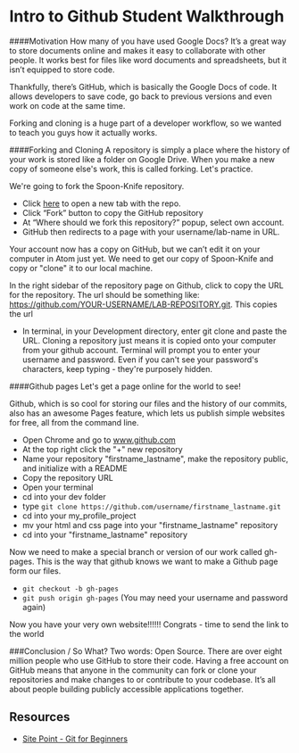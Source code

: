 

# Intro to Github Student Walkthrough



####Motivation 
How many of you have used Google Docs? It’s a great way to store documents online and makes it easy to collaborate with other people. It works best for files like word documents and spreadsheets, but it isn’t equipped to store code. 

Thankfully, there’s GitHub, which is basically the Google Docs of code. It allows developers to save code, go back to previous versions and even work on code at the same time. 

Forking and cloning is a huge part of a developer workflow, so we wanted to teach you guys how it actually works.

####Forking and Cloning
A repository is simply a place where the history of your work is stored like a folder on Google Drive. When you make a new copy of someone else's work, this is called forking. Let's practice.

We're going to fork the Spoon-Knife repository. 

* Click [here](https://github.com/octocat/Spoon-Knife) to open a new tab with the repo.  
* Click “Fork” button to copy the GitHub repository
* At “Where should we fork this repository?” popup, select own account.
* GitHub then redirects to a page with your username/lab-name in URL.

Your account now has a copy on GitHub, but we can’t edit it on your computer in Atom just yet. We need to get our copy of Spoon-Knife and copy or "clone" it to our local machine.

In the right sidebar of the repository page on Github, click to copy the URL for the repository. The url should be something like: https://github.com/YOUR-USERNAME/LAB-REPOSITORY.git. This copies the url

* In terminal, in your Development directory, enter git clone and paste the URL.
Cloning a repository just means it is copied onto your computer from your github account.
Terminal will prompt you to enter your username and password. Even if you can't see your password's characters, keep typing - they're purposely hidden.

####Github pages
Let's get a page online for the world to see! 

Github, which is so cool for storing our files and the history of our commits, also has an awesome Pages feature, which lets us publish simple websites for free, all from the command line. 

* Open Chrome and go to www.github.com
* At the top right click the "+" new repository
* Name your repository "firstname_lastname", make the repository public, and initialize with a README
* Copy the repository URL
* Open your terminal
* cd into your dev folder
* type `git clone https://github.com/username/firstname_lastname.git`
* cd into your my_profile_project
* mv your html and css page into your "firstname_lastname" repository
* cd into your "firstname_lastname" repository

Now we need to make a special branch or version of our work called gh-pages. This is the way that github knows we want to make a Github page form our files.

* `git checkout -b gh-pages`
* `git push origin gh-pages` (You may need your username and password again)

Now you have your very own website!!!!!! Congrats - time to send the link to the world

###Conclusion / So What?
Two words: Open Source. There are over eight million people who use GitHub to store their code. Having a free account on GitHub means that anyone in the community can fork or clone your repositories and make changes to or contribute to your codebase. It’s all about people building publicly accessible applications together.







## Resources

* [Site Point - Git for Beginners](http://www.sitepoint.com/git-for-beginners/) 
